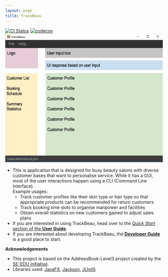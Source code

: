 ```yaml
---
layout: page
title: TrackBeau
---
```


[![CI Status](https://github.com/se-edu/addressbook-level3/workflows/Java%20CI/badge.svg)](https://github.com/AY2122S2-CS2103-F11-3/tp/actions)
[![codecov](https://codecov.io/gh/AY2122S2-CS2103-F11-3/tp/branch/master/graph/badge.svg?token=12OE6Y6JBZ)](https://codecov.io/gh/AY2122S2-CS2103-F11-3/tp)
![Ui](images/Ui.png)

* This is application that is designed for busy beauty salons with diverse customer bases that want to personalise service. While it has a GUI, most of the user interactions happen using a CLI (Command Line Interface). <br>
  Example usages:
  * Track customer profiles like their skin type or hair type so that appropriate products can be recommended for return customers
  * Track booking time slots to organise manpower and facilities 
  * Obtain overall statistics on new customers gained to adjust sales plans
* If you are interested in using TrackBeau, head over to the [_Quick Start_ section of the **User Guide**](https://ay2122s2-cs2103-f11-3.github.io/tp/UserGuide.html).
* If you are interested about developing TrackBeau, the [**Developer Guide**](https://ay2122s2-cs2103-f11-3.github.io/tp/DeveloperGuide.html) is a good place to start.

**Acknowledgements**
* This project is based on the AddressBook-Level3 project created by the [SE-EDU initiative](https://se-education.org).
* Libraries used: [JavaFX](https://openjfx.io/), [Jackson](https://github.com/FasterXML/jackson), [JUnit5](https://github.com/junit-team/junit5)
